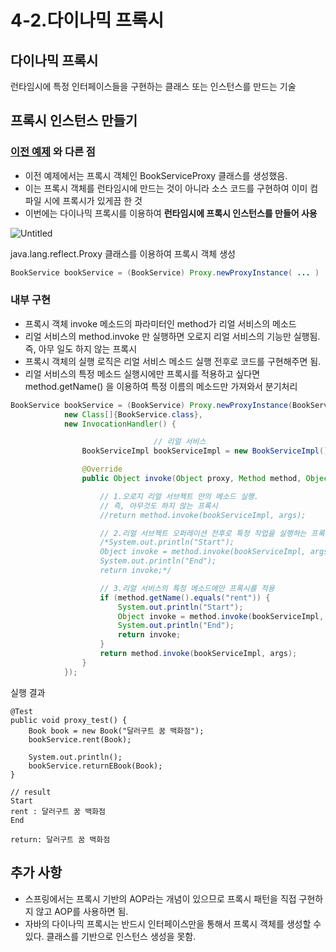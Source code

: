 # 4-2.다이나믹 프록시

## 다이나믹 프록시

런타임시에 특정 인터페이스들을 구현하는 클래스 또는 인스턴스를 만드는 기술

## 프록시 인스턴스 만들기

### [이전 예제](https://www.notion.so/4-1-50b293caa6c84be4b6b7e1942979fd42) 와 다른 점

- 이전 예제에서는 프록시 객체인 BookServiceProxy 클래스를 생성했음.
- 이는 프록시 객체를 런타임시에 만드는 것이 아니라 소스 코드를 구현하여 이미 컴파일 시에 프록시가 있게끔 한 것
- 이번에는 다이나믹 프록시를 이용하여 **런타임시에 프록시 인스턴스를 만들어 사용**

![Untitled](https://s3-us-west-2.amazonaws.com/secure.notion-static.com/69cbdd07-166b-4691-a513-010f39e2ab07/Untitled.png)

java.lang.reflect.Proxy 클래스를 이용하여 프록시 객체 생성

```java
BookService bookService = (BookService) Proxy.newProxyInstance( ... )
```

### 내부 구현

- 프록시 객체 invoke 메소드의 파라미터인 method가 리얼 서비스의 메소드
- 리얼 서비스의 method.invoke 만 실행하면 오로지 리얼 서비스의 기능만 실행됨. 즉, 아무 일도 하지 않는 프록시
- 프록시 객체의 실행 로직은 리얼 서비스 메소드 실행 전후로 코드를 구현해주면 됨.
- 리얼 서비스의 특정 메소드 실행시에만 프록시를 적용하고 싶다면 method.getName() 을 이용하여 특정 이름의 메소드만 가져와서 분기처리

```java
BookService bookService = (BookService) Proxy.newProxyInstance(BookService.class.getClassLoader(),
            new Class[]{BookService.class},
            new InvocationHandler() {

								// 리얼 서비스
                BookServiceImpl bookServiceImpl = new BookServiceImpl(); 

                @Override
                public Object invoke(Object proxy, Method method, Object[] args) throws Throwable {

                    // 1.오로지 리얼 서브젝트 만의 메소드 실행.
                    // 즉, 아무것도 하지 않는 프록시
                    //return method.invoke(bookServiceImpl, args);

                    // 2.리얼 서브젝트 오퍼레이션 전후로 특정 작업을 실행하는 프록시
                    /*System.out.println("Start");
                    Object invoke = method.invoke(bookServiceImpl, args);
                    System.out.println("End");
                    return invoke;*/

                    // 3.리얼 서비스의 특정 메소드에만 프록시를 적용
                    if (method.getName().equals("rent")) {
                        System.out.println("Start");
                        Object invoke = method.invoke(bookServiceImpl, args);
                        System.out.println("End");
                        return invoke;
                    }
                    return method.invoke(bookServiceImpl, args);
                }
            });
```

실행 결과

```
@Test
public void proxy_test() {
    Book book = new Book("달러구트 꿈 백화점");
    bookService.rent(Book);

    System.out.println();
    bookService.returnEBook(Book);
}

// result
Start
rent : 달러구트 꿈 백화점
End

return: 달러구트 꿈 백화점
```

## 추가 사항

- 스프링에서는 프록시 기반의 AOP라는 개념이 있으므로 프록시 패턴을 직접 구현하지 않고 AOP를 사용하면 됨.
- 자바의 다이나믹 프록시는 반드시 인터페이스만을 통해서 프록시 객체를 생성할 수 있다. 클래스를 기반으로 인스턴스 생성을 못함.
